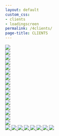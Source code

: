 ```yaml
---
layout: default
custom_css: 
- clients
- loadingscreen
permalink: /4clients/
page-title: CLIENTS
---
```

<div class="page-content">
<div class="row galleries remove-padding hidden-sm hidden-xs">
	<div class="col-md-6 remove-padding">
		<a class="image-banner" href="/elaine-ollie/">
			<img src="/assets/clients/elaineollie.jpg" onmouseover="this.src='/assets/clients/elaineollie-hover.jpg'" onmouseout="this.src='/assets/clients/elaineollie.jpg'">
		</a>
	</div>
	<div class="col-md-6 remove-padding">
		<a class="image-banner" href="/sylva-aiemann/">
			<img src="/assets/clients/sylvaaiemann.jpg" onmouseover="this.src='/assets/clients/sylvaaiemann-hover.jpg'" onmouseout="this.src='/assets/clients/sylvaaiemann.jpg'">
		</a>
	</div>
</div>
<div class="row galleries remove-padding hidden-sm hidden-xs">
	<div class="col-md-6 remove-padding">
		<a class="image-banner" href="/bonnie-jimmy/">
			<img src="/assets/clients/bonniejimmy.jpg" onmouseover="this.src='/assets/clients/bonniejimmy-hover.jpg'" onmouseout="this.src='/assets/clients/bonniejimmy.jpg'">
		</a>
	</div>
	<div class="col-md-6 remove-padding" >
		<a class="image-banner" href="/cat-mike/">
			<img src="/assets/clients/catmike.jpg" onmouseover="this.src='/assets/clients/catmike-hover.jpg'" onmouseout="this.src='/assets/clients/catmike.jpg'">
		</a>
	</div>
</div>
<div class="row galleries remove-padding hidden-sm hidden-xs">
	<div class="col-md-6 remove-padding" >
		<a class="image-banner" href="/serena-zao/">
			<img src="/assets/clients/serenazao.jpg" onmouseover="this.src='/assets/clients/serenazao-hover.jpg'" onmouseout="this.src='/assets/clients/serenazao.jpg'">
		</a>
	</div>
	<div class="col-md-6 remove-padding">
		<a class="image-banner" href="/art-of-war2/">
			<img src="/assets/clients/artofwar.jpg" onmouseover="this.src='/assets/clients/artofwar-hover.jpg'" onmouseout="this.src='/assets/clients/artofwar.jpg'">
		</a>
	</div>
</div>
<div class="row galleries remove-padding hidden-sm hidden-xs">
	<div class="col-md-6 remove-padding" >
		<a class="image-banner" href="/charlotte-food/">
			<img src="/assets/clients/charlottefood.jpg" onmouseover="this.src='/assets/clients/charlottefood-hover.jpg'" onmouseout="this.src='/assets/clients/charlottefood.jpg'">
		</a>
	</div>
	<div class="col-md-6 remove-padding">
		<a class="image-banner" href="/korean-concert/">
			<img src="/assets/clients/koreanconcert.jpg" onmouseover="this.src='/assets/clients/koreanconcert-hover.jpg'" onmouseout="this.src='/assets/clients/koreanconcert.jpg'">
		</a>
	</div>
</div>
<div class="row remove-padding visible-sm">
	<div class="col-sm-6 galleries remove-padding">
		<a class="image-banner" href="/elaine-ollie/">
			<img src="/assets/clients/elaineollie-hover.jpg">
		</a>
	</div>
	<div class="col-sm-6 galleries remove-padding">
		<a class="image-banner" href="/sylva-aiemann/">
			<img src="/assets/clients/sylvaaiemann-hover.jpg">
		</a>
	</div>
</div>
<div class="row remove-padding visible-sm">
	<div class="col-sm-6 galleries remove-padding">
		<a class="image-banner" href="/bonnie-jimmy/">
			<img src="/assets/clients/bonniejimmy-hover.jpg">
		</a>
	</div>
	<div class="col-sm-6 galleries remove-padding" >
		<a class="image-banner" href="/cat-mike/">
			<img src="/assets/clients/catmike-hover.jpg">
		</a>
	</div>
</div>
<div class="row remove-padding visible-sm">
	<div class="col-sm-6 galleries remove-padding" >
		<a class="image-banner" href="/serena-zao/">
			<img src="/assets/clients/serenazao-hover.jpg">
		</a>
	</div>
	<div class="col-sm-6 galleries remove-padding">
		<a class="image-banner" href="/art-of-war2/">
			<img src="/assets/clients/artofwar-hover.jpg">
		</a>
	</div>
</div>
<div class="row remove-padding visible-sm">
	<div class="col-sm-6 galleries remove-padding" >
		<a class="image-banner" href="/charlotte-food/">
			<img src="/assets/clients/charlottefood-hover.jpg">
		</a>
	</div>
	<div class="col-sm-6 galleries remove-padding">
		<a class="image-banner" href="/korean-concert/">
			<img src="/assets/clients/koreanconcert-hover.jpg">
		</a>
	</div>
</div>
<div class="row galleriesmobile col-xs-12 visible-xs remove-padding">		
		<a class="image-banner" href="/elaine-ollie/">
			<img src="/assets/clients/elaineollie-hover.jpg"/>
		</a>
		<a class="image-banner" href="/sylva-aiemann/">
			<img src="/assets/clients/sylvaaiemann-hover.jpg"/>	
		</a>
		<a class="image-banner" href="/bonnie-jimmy/">
			<img src="/assets/clients/bonniejimmy-hover.jpg"/>
		</a>
		<a class="image-banner" href="/cat-mike/">
			<img src="/assets/clients/catmike-hover.jpg"/>
		</a>
		<a class="image-banner" href="/serena-zao/">
			<img src="/assets/clients/serenazao-hover.jpg"/>
		</a>	
		<a class="image-banner" href="/art-of-war2/">
			<img src="/assets/clients/artofwar-hover.jpg"/>
		</a>
		<a class="image-banner" href="/charlotte-food/">
			<img src="/assets/clients/charlottefood-hover.jpg"/>
		</a>
		<a class="image-banner" href="/korean-concert/">
			<img src="/assets/clients/koreanconcert-hover.jpg"/>
		</a>
</div>
</div>